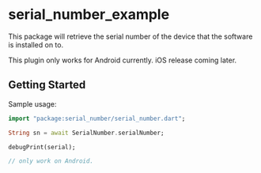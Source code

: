 # serial_number_example

This package will retrieve the serial number of the device that the software is installed on to.

This plugin only works for Android currently. iOS release coming later.

## Getting Started

Sample usage:

```dart
import "package:serial_number/serial_number.dart";

String sn = await SerialNumber.serialNumber;

debugPrint(serial);

// only work on Android.
```

